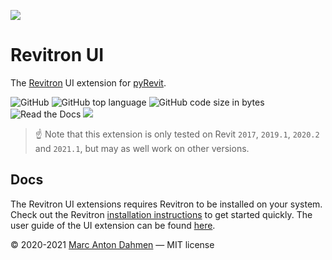 ![](https://raw.githubusercontent.com/revitron/revitron-ui/master/svg/revitron-ui-readme.svg)

# Revitron UI

The [Revitron](https://github.com/revitron/revitron) UI extension for [pyRevit](https://github.com/eirannejad/pyRevit).

![GitHub](https://img.shields.io/github/license/revitron/revitron-ui?color=222222)
![GitHub top language](https://img.shields.io/github/languages/top/revitron/revitron-ui?color=222222)
![GitHub code size in bytes](https://img.shields.io/github/languages/code-size/revitron/revitron-ui?color=222222)
![Read the Docs](https://img.shields.io/readthedocs/revitron-ui?color=222222)
![](https://img.shields.io/badge/Revit-2017--2021-222222)

> :point_up: Note that this extension is only tested on Revit `2017`, `2019.1`, `2020.2` and `2021.1`, but may as well work on other versions.

## Docs

The Revitron UI extensions requires Revitron to be installed on your system. Check out the Revitron [installation instructions](https://revitron.readthedocs.io/en/latest/get-started.html) to get started quickly.
The user guide of the UI extension can be found [here](https://revitron-ui.readthedocs.io/en/latest/index.html).  

&copy; 2020-2021 [Marc Anton Dahmen](https://marcdahmen.de) &mdash; MIT license